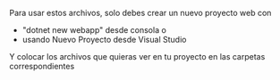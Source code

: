 Para usar estos archivos, solo debes crear un nuevo proyecto web con 

* "dotnet new webapp" desde consola o
* usando Nuevo Proyecto desde Visual Studio

Y colocar los archivos que quieras ver en tu proyecto en las carpetas correspondientes
